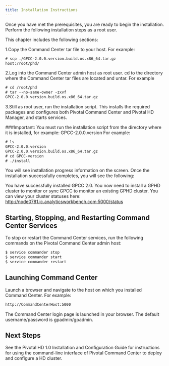 ```yaml
---
title: Installation Instructions
---
```


  Once you have met the prerequisites, you are ready to begin the installation. Perform
the following installation steps as a root user.

This chapter includes the following sections:

1.Copy the Command Center tar file to your host. For example:

```xml
# scp ./GPCC-2.0.0.version.build.os.x86_64.tar.gz
host:/root/phd/
```
2.Log into the Command Center admin host as root user. cd to the directory where
the Command Center tar files are located and untar. For example

```xml
# cd /root/phd
# tar --no-same-owner -zxvf
GPCC-2.0.0.version.build.os.x86_64.tar.gz
```
3.Still as root user, run the installation script. This installs the required packages and
configures both Pivotal Command Center and Pivotal HD Manager, and starts services.

###Important: 
You must run the installation script from the directory where it is
installed, for example: GPCC-2.0.0.version
For example:
```xml
# ls
GPCC-2.0.0.version
GPCC-2.0.0.version.build.os.x86_64.tar.gz
# cd GPCC-version
# ./install
```
You will see installation progress information on the screen. Once the installation
successfully completes, you will see the following:

You have successfully installed GPCC 2.0.
You now need to install a GPHD cluster to monitor or sync
GPCC to monitor an existing GPHD cluster. You can view your
cluster statuses here:
http://node0781.ic.analyticsworkbench.com:5000/status

Starting, Stopping, and Restarting Command Center Services
----------------------------------------------------------

 To stop or restart the Command Center services, run the following commands on the
Pivotal Command Center admin host:

```xml
$ service commander stop
$ service commander start
$ service commander restart
```

Launching Command Center
------------------------

Launch a browser and navigate to the host on which you installed Command Center.
For example:

```xml
http://CommandCenterHost:5000

```

The Command Center login page is launched in your browser. The default
username/password is gpadmin/gpadmin.

Next Steps
-----------

   See the Pivotal HD 1.0 Installation and Configuration Guide for instructions for using
the command-line interface of Pivotal Command Center to deploy and configure a HD
cluster.


